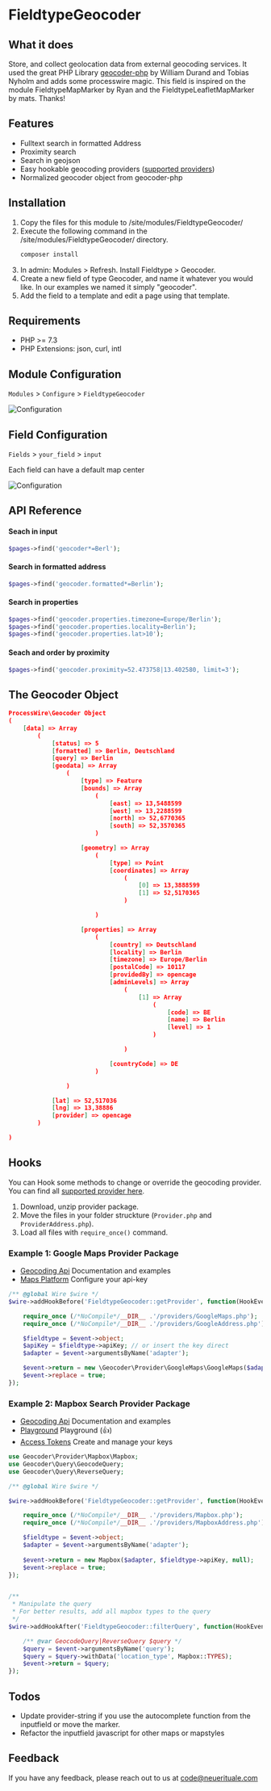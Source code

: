 # FieldtypeGeocoder


## What it does

Store, and collect geolocation data from external geocoding services. 
It used the great PHP Library [geocoder-php](https://github.com/geocoder-php/Geocoder) by William Durand and Tobias Nyholm and adds some processwire magic. 
This field is inspired on the module FieldtypeMapMarker by Ryan and the FieldtypeLeafletMapMarker by mats. Thanks!


## Features

- Fulltext search in formatted Address
- Proximity search
- Search in geojson
- Easy hookable geocoding providers ([supported providers](https://geocoder-php.org/docs/#providers))
- Normalized geocoder object from geocoder-php


## Installation

1. Copy the files for this module to /site/modules/FieldtypeGeocoder/
2. Execute the following command in the /site/modules/FieldtypeGeocoder/ directory.
   ```bash
   composer install
   ```
3. In admin: Modules > Refresh. Install Fieldtype > Geocoder.
4. Create a new field of type Geocoder, and name it whatever you would
   like. In our examples we named it simply "geocoder".
5. Add the field to a template and edit a page using that template.

## Requirements
- PHP >= 7.3
- PHP Extensions: json, curl, intl

## Module Configuration

`Modules` > `Configure` > `FieldtypeGeocoder`

![Configuration](https://user-images.githubusercontent.com/11630948/121345381-13514c00-c925-11eb-85f0-f4056413f645.png)


## Field Configuration

`Fields` > `your_field` > `input`

Each field can have a default map center

![Configuration](https://user-images.githubusercontent.com/11630948/121345392-151b0f80-c925-11eb-90d7-c408348888a8.png)


## API Reference

#### Seach in input
```php
$pages->find('geocoder*=Berl');
```

#### Search in formatted address
```php
$pages->find('geocoder.formatted*=Berlin');
```

#### Search in properties
```php
$pages->find('geocoder.properties.timezone=Europe/Berlin');
$pages->find('geocoder.properties.locality=Berlin');
$pages->find('geocoder.properties.lat>10');
```

#### Seach and order by proximity
```php
$pages->find('geocoder.proximity=52.473758|13.402580, limit=3');
```


## The Geocoder Object 

```json
ProcessWire\Geocoder Object
(
    [data] => Array
        (
            [status] => 5
            [formatted] => Berlin, Deutschland
            [query] => Berlin
            [geodata] => Array
                (
                    [type] => Feature
                    [bounds] => Array
                        (
                            [east] => 13,5488599
                            [west] => 13,2288599
                            [north] => 52,6770365
                            [south] => 52,3570365
                        )

                    [geometry] => Array
                        (
                            [type] => Point
                            [coordinates] => Array
                                (
                                    [0] => 13,3888599
                                    [1] => 52,5170365
                                )

                        )

                    [properties] => Array
                        (
                            [country] => Deutschland
                            [locality] => Berlin
                            [timezone] => Europe/Berlin
                            [postalCode] => 10117
                            [providedBy] => opencage
                            [adminLevels] => Array
                                (
                                    [1] => Array
                                        (
                                            [code] => BE
                                            [name] => Berlin
                                            [level] => 1
                                        )

                                )

                            [countryCode] => DE
                        )

                )

            [lat] => 52,517036
            [lng] => 13,38886
            [provider] => opencage
        )

)
```


## Hooks
You can Hook some methods to change or override the geocoding provider.
You can find all [supported provider here](https://github.com/geocoder-php/Geocoder#providers).

1. Download, unzip provider package.
2. Move the files in your folder struckture (```Provider.php``` and ```ProviderAddress.php```).
3. Load all files with ```require_once()``` command.


### Example 1: Google Maps Provider Package
- [Geocoding Api](https://developers.google.com/maps/documentation/geocoding/overview) Documentation and examples
- [Maps Platform](https://cloud.google.com/maps-platform/) Configure your api-key
```php
/** @global Wire $wire */
$wire->addHookBefore('FieldtypeGeocoder::getProvider', function(HookEvent $event) {

	require_once (/*NoCompile*/__DIR__ .'/providers/GoogleMaps.php');
	require_once (/*NoCompile*/__DIR__ .'/providers/GoogleAddress.php');

	$fieldtype = $event->object;
	$apiKey = $fieldtype->apiKey; // or insert the key direct
	$adapter = $event->argumentsByName('adapter');

	$event->return = new \Geocoder\Provider\GoogleMaps\GoogleMaps($adapter, null, $apiKey);
	$event->replace = true;
});
```

### Example 2: Mapbox Search Provider Package
- [Geocoding Api](https://docs.mapbox.com/api/search/geocoding/) Documentation and examples
- [Playground](https://docs.mapbox.com/api/search/geocoding/) Playground (👍)
- [Access Tokens](https://account.mapbox.com/access-tokens/) Create and manage your keys

```php
use Geocoder\Provider\Mapbox\Mapbox;
use Geocoder\Query\GeocodeQuery;
use Geocoder\Query\ReverseQuery;

/** @global Wire $wire */

$wire->addHookBefore('FieldtypeGeocoder::getProvider', function(HookEvent $event) {

	require_once (/*NoCompile*/__DIR__ .'/providers/Mapbox.php');
	require_once (/*NoCompile*/__DIR__ .'/providers/MapboxAddress.php');

	$fieldtype = $event->object;
	$adapter = $event->argumentsByName('adapter');
	
	$event->return = new Mapbox($adapter, $fieldtype->apiKey, null);
	$event->replace = true;
});


/**
 * Manipulate the query
 * For better results, add all mapbox types to the query
 */
$wire->addHookAfter('FieldtypeGeocoder::filterQuery', function(HookEvent $event) {

	/** @var GeocodeQuery|ReverseQuery $query */
	$query = $event->argumentsByName('query');
	$query = $query->withData('location_type', Mapbox::TYPES);
	$event->return = $query;
});
```

## Todos
- Update provider-string if you use the autocomplete function from the inputfield or move the marker.
- Refactor the inputfield javascript for other maps or mapstyles

## Feedback

If you have any feedback, please reach out to us at [code@neuerituale.com](mailto:code@neuerituale.com)